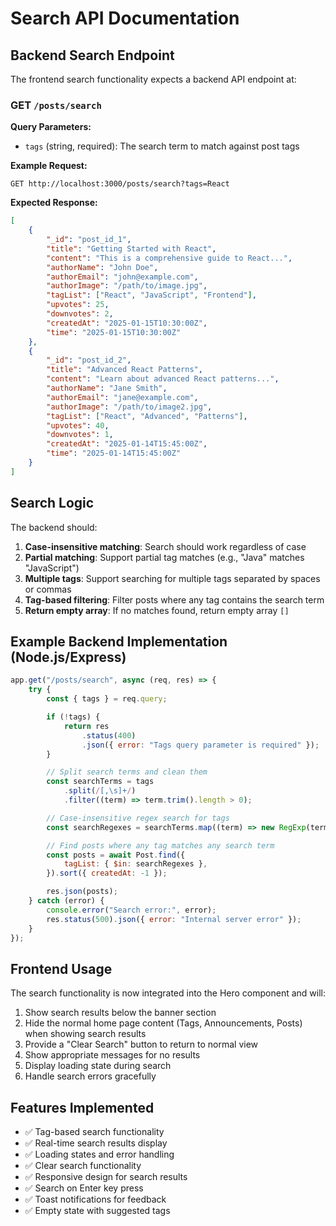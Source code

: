# Search API Documentation

## Backend Search Endpoint

The frontend search functionality expects a backend API endpoint at:

### GET `/posts/search`

**Query Parameters:**

-   `tags` (string, required): The search term to match against post tags

**Example Request:**

```
GET http://localhost:3000/posts/search?tags=React
```

**Expected Response:**

```json
[
    {
        "_id": "post_id_1",
        "title": "Getting Started with React",
        "content": "This is a comprehensive guide to React...",
        "authorName": "John Doe",
        "authorEmail": "john@example.com",
        "authorImage": "/path/to/image.jpg",
        "tagList": ["React", "JavaScript", "Frontend"],
        "upvotes": 25,
        "downvotes": 2,
        "createdAt": "2025-01-15T10:30:00Z",
        "time": "2025-01-15T10:30:00Z"
    },
    {
        "_id": "post_id_2",
        "title": "Advanced React Patterns",
        "content": "Learn about advanced React patterns...",
        "authorName": "Jane Smith",
        "authorEmail": "jane@example.com",
        "authorImage": "/path/to/image2.jpg",
        "tagList": ["React", "Advanced", "Patterns"],
        "upvotes": 40,
        "downvotes": 1,
        "createdAt": "2025-01-14T15:45:00Z",
        "time": "2025-01-14T15:45:00Z"
    }
]
```

## Search Logic

The backend should:

1. **Case-insensitive matching**: Search should work regardless of case
2. **Partial matching**: Support partial tag matches (e.g., "Java" matches "JavaScript")
3. **Multiple tags**: Support searching for multiple tags separated by spaces or commas
4. **Tag-based filtering**: Filter posts where any tag contains the search term
5. **Return empty array**: If no matches found, return empty array `[]`

## Example Backend Implementation (Node.js/Express)

```javascript
app.get("/posts/search", async (req, res) => {
    try {
        const { tags } = req.query;

        if (!tags) {
            return res
                .status(400)
                .json({ error: "Tags query parameter is required" });
        }

        // Split search terms and clean them
        const searchTerms = tags
            .split(/[,\s]+/)
            .filter((term) => term.trim().length > 0);

        // Case-insensitive regex search for tags
        const searchRegexes = searchTerms.map((term) => new RegExp(term, "i"));

        // Find posts where any tag matches any search term
        const posts = await Post.find({
            tagList: { $in: searchRegexes },
        }).sort({ createdAt: -1 });

        res.json(posts);
    } catch (error) {
        console.error("Search error:", error);
        res.status(500).json({ error: "Internal server error" });
    }
});
```

## Frontend Usage

The search functionality is now integrated into the Hero component and will:

1. Show search results below the banner section
2. Hide the normal home page content (Tags, Announcements, Posts) when showing search results
3. Provide a "Clear Search" button to return to normal view
4. Show appropriate messages for no results
5. Display loading state during search
6. Handle search errors gracefully

## Features Implemented

-   ✅ Tag-based search functionality
-   ✅ Real-time search results display
-   ✅ Loading states and error handling
-   ✅ Clear search functionality
-   ✅ Responsive design for search results
-   ✅ Search on Enter key press
-   ✅ Toast notifications for feedback
-   ✅ Empty state with suggested tags
